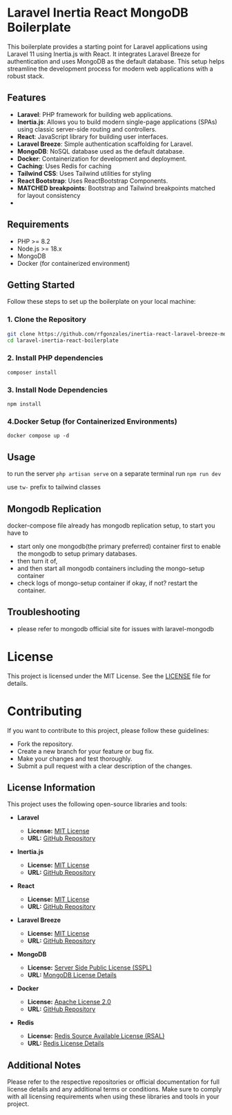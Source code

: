 # Laravel Inertia React MongoDB Boilerplate

This boilerplate provides a starting point for Laravel applications using Laravel 11 using Inertia.js with React. It integrates Laravel Breeze for authentication and uses MongoDB as the default database. This setup helps streamline the development process for modern web applications with a robust stack.

## Features

-   **Laravel**: PHP framework for building web applications.
-   **Inertia.js**: Allows you to build modern single-page applications (SPAs) using classic server-side routing and controllers.
-   **React**: JavaScript library for building user interfaces.
-   **Laravel Breeze**: Simple authentication scaffolding for Laravel.
-   **MongoDB**: NoSQL database used as the default database.
-   **Docker**: Containerization for development and deployment.
-   **Caching**: Uses Redis for caching
-   **Tailwind CSS**: Uses Tailwind utilities for styling
-   **React Bootstrap**: Uses ReactBootstrap Components.
-   **MATCHED breakpoints**: Bootstrap and Tailwind breakpoints matched for layout consistency
-

## Requirements

-   PHP >= 8.2
-   Node.js >= 18.x
-   MongoDB
-   Docker (for containerized environment)

## Getting Started

Follow these steps to set up the boilerplate on your local machine:

### 1. Clone the Repository

```bash
git clone https://github.com/rfgonzales/inertia-react-laravel-breeze-mongodb-boilerplate.git
cd laravel-inertia-react-boilerplate
```

### 2. Install PHP dependencies

`composer install`

### 3. Install Node Dependencies

`npm install`

### 4.Docker Setup (for Containerized Environments)

`docker compose up -d`

## Usage

to run the server `php artisan serve`
on a separate terminal run `npm run dev`

use `tw-` prefix to tailwind classes

## Mongodb Replication

docker-compose file already has mongodb replication setup, to start
you have to

-   start only one mongodb(the primary preferred) container first to enable the mongodb to setup primary databases.
-   then turn it of,
-   and then start all mongodb containers including the mongo-setup container
-   check logs of mongo-setup container if okay, if not? restart the container.

## Troubleshooting

-   please refer to mongodb official site for issues with laravel-mongodb

# License

This project is licensed under the MIT License. See the [LICENSE](LICENSE.md) file for details.

# Contributing

If you want to contribute to this project, please follow these guidelines:

-   Fork the repository.
-   Create a new branch for your feature or bug fix.
-   Make your changes and test thoroughly.
-   Submit a pull request with a clear description of the changes.

## License Information

This project uses the following open-source libraries and tools:

-   **Laravel**

    -   **License:** [MIT License](https://opensource.org/licenses/MIT)
    -   **URL:** [GitHub Repository](https://github.com/laravel/laravel)

-   **Inertia.js**

    -   **License:** [MIT License](https://opensource.org/licenses/MIT)
    -   **URL:** [GitHub Repository](https://github.com/inertiajs/inertia)

-   **React**

    -   **License:** [MIT License](https://opensource.org/licenses/MIT)
    -   **URL:** [GitHub Repository](https://github.com/facebook/react)

-   **Laravel Breeze**

    -   **License:** [MIT License](https://opensource.org/licenses/MIT)
    -   **URL:** [GitHub Repository](https://github.com/laravel/breeze)

-   **MongoDB**

    -   **License:** [Server Side Public License (SSPL)](https://www.mongodb.com/licensing/server-side-public-license)
    -   **URL:** [MongoDB License Details](https://www.mongodb.com/legal/sspl)

-   **Docker**

    -   **License:** [Apache License 2.0](https://opensource.org/licenses/Apache-2.0)
    -   **URL:** [GitHub Repository](https://github.com/docker/docker)

-   **Redis**
    -   **License:** [Redis Source Available License (RSAL)](https://redis.io/topics/license)
    -   **URL:** [Redis License Details](https://redis.io/topics/license)

## Additional Notes

Please refer to the respective repositories or official documentation for full license details and any additional terms or conditions. Make sure to comply with all licensing requirements when using these libraries and tools in your project.

